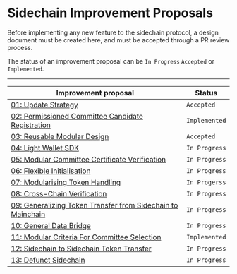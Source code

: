 # Sidechain Improvement Proposals

Before implementing any new feature to the sidechain protocol, a design document must be created here,
and must be accepted through a PR review process.

The status of an improvement proposal can be `In Progress` `Accepted` or `Implemented`.

-------------------------------------------------------------------------------------------------------------------------------------------------------
| Improvement proposal                                                                                                                | Status        |
|-------------------------------------------------------------------------------------------------------------------------------------|---------------|
| [01: Update Strategy](./SIPs/01-UpdateStrategy.md)                                                                                  | `Accepted`    |
| [02: Permissioned Committee Candidate Registration](./SIPs/02-PermissionedCandidates.md)                                            | `Implemented` |
| [03: Reusable Modular Design](./SIPs/03-ReusableModularDesign.md)                                                                   | `Accepted`    |
| [04: Light Wallet SDK](./SIPs/04-LightWalletSDK.md)                                                                                 | `In Progress` |
| [05: Modular Committee Certificate Verification](./SIPs/05-ModularCommitteeCertificateVerification.md)                              | `In Progress` |
| [06: Flexible Initialisation](./SIPs/06-FlexibleInitialisation.md)                                                                  | `In Progress` |
| [07: Modularising Token Handling](./SIPs/07-ModularisingTokenHandling.md)                                                           | `In Progerss` |
| [08: Cross-Chain Verification](./SIPs/08-CrossChainVerification.md)                                                                 | `In Progress` |
| [09: Generalizing Token Transfer from Sidechain to Mainchain](./SIPs/09-Generalizing-Token-Transfer-From-Sidechain-to-Mainchain.md) | `In Progress` |
| [10: General Data Bridge](./SIPs/10-GeneralDataBridge.md)                                                                           | `In Progress` |
| [11: Modular Criteria For Committee Selection](./SIPs/11-ModularCriteriaForCommitteeSelection.md)                                   | `Implemented` |
| [12: Sidechain to Sidechain Token Transfer](./SIPs/12-Sidechain-to-Sidechain-Token-Transfer.md)                                     | `In Progress` |
| [13: Defunct Sidechain](./SIPs/13-Defunct-Sidechain.md)                                                                             | `In Progress` |
